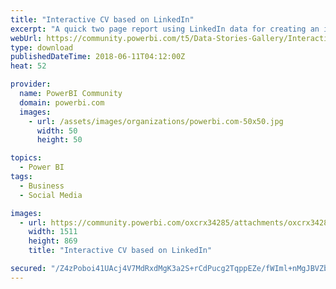 ```yaml
---
title: "Interactive CV based on LinkedIn"
excerpt: "A quick two page report using LinkedIn data for creating an interactive CV including current/previous positions, skill ratings, recommendations and"
webUrl: https://community.powerbi.com/t5/Data-Stories-Gallery/Interactive-CV-based-on-LinkedIn/m-p/436914
type: download
publishedDateTime: 2018-06-11T04:12:00Z
heat: 52

provider:
  name: PowerBI Community
  domain: powerbi.com
  images:
    - url: /assets/images/organizations/powerbi.com-50x50.jpg
      width: 50
      height: 50

topics:
  - Power BI
tags:
  - Business
  - Social Media

images:
  - url: https://community.powerbi.com/oxcrx34285/attachments/oxcrx34285/DataStoriesGallery/1981/1/pbi_linkedin.jpg
    width: 1511
    height: 869
    title: "Interactive CV based on LinkedIn"

secured: "/Z4zPoboi41UAcj4V7MdRxdMgK3a2S+rCdPucg2TqppEZe/fWIml+nMgJBVZbqUEpHMKM2rCGi4SmsyQYUXkBD/EWBBm7zTd9Zkn/Jl3zlmtvGiyfgQh7D8HWcrsyJQ2BkOE/nXVL/R8a2ac4kwCZCNuH8hFs0V+j/3FXmRLnQAhmqiPOlB4EiuuXzrIW7JOraAY4ve1jlY8dlgflQKJgMyKjziivALbyJlq3ditEVsdZRssGPwi3C0L6TS6M4QfXqoZKfmriinDOQuq2fYCiJn85gbPanPXhtRaO1dNV6tiHzXSr2jo8q0+iCg70SZgmMVS8nPKUBMb15Tzf1mQGog+KWAsJOt9ooIgn5Ap/cId/9//vpH3beNrVYXZ4T7o;WsTNK3JdaFVdTug0dWHoDQ=="
---
```


